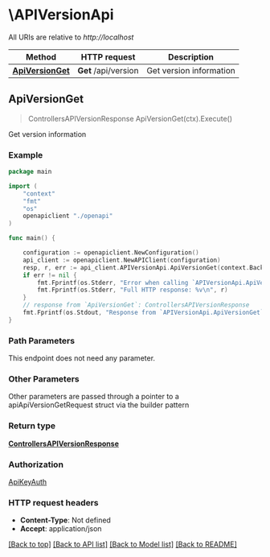 # \APIVersionApi

All URIs are relative to *http://localhost*

Method | HTTP request | Description
------------- | ------------- | -------------
[**ApiVersionGet**](APIVersionApi.md#ApiVersionGet) | **Get** /api/version | Get version information



## ApiVersionGet

> ControllersAPIVersionResponse ApiVersionGet(ctx).Execute()

Get version information



### Example

```go
package main

import (
    "context"
    "fmt"
    "os"
    openapiclient "./openapi"
)

func main() {

    configuration := openapiclient.NewConfiguration()
    api_client := openapiclient.NewAPIClient(configuration)
    resp, r, err := api_client.APIVersionApi.ApiVersionGet(context.Background()).Execute()
    if err != nil {
        fmt.Fprintf(os.Stderr, "Error when calling `APIVersionApi.ApiVersionGet``: %v\n", err)
        fmt.Fprintf(os.Stderr, "Full HTTP response: %v\n", r)
    }
    // response from `ApiVersionGet`: ControllersAPIVersionResponse
    fmt.Fprintf(os.Stdout, "Response from `APIVersionApi.ApiVersionGet`: %v\n", resp)
}
```

### Path Parameters

This endpoint does not need any parameter.

### Other Parameters

Other parameters are passed through a pointer to a apiApiVersionGetRequest struct via the builder pattern


### Return type

[**ControllersAPIVersionResponse**](ControllersAPIVersionResponse.md)

### Authorization

[ApiKeyAuth](../README.md#ApiKeyAuth)

### HTTP request headers

- **Content-Type**: Not defined
- **Accept**: application/json

[[Back to top]](#) [[Back to API list]](../README.md#documentation-for-api-endpoints)
[[Back to Model list]](../README.md#documentation-for-models)
[[Back to README]](../README.md)

